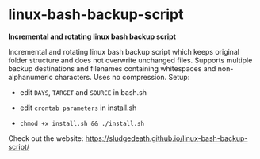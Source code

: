 # linux-bash-backup-script

**Incremental and rotating linux bash backup script**

Incremental and rotating linux bash backup script which keeps original folder structure and does not overwrite unchanged files. Supports multiple backup destinations and filenames containing whitespaces and non-alphanumeric characters. Uses no compression.
Setup:

* edit `DAYS`, `TARGET` and `SOURCE` in bash.sh

* edit `crontab parameters` in install.sh

* `chmod +x install.sh && ./install.sh`

Check out the website:
https://sludgedeath.github.io/linux-bash-backup-script/
